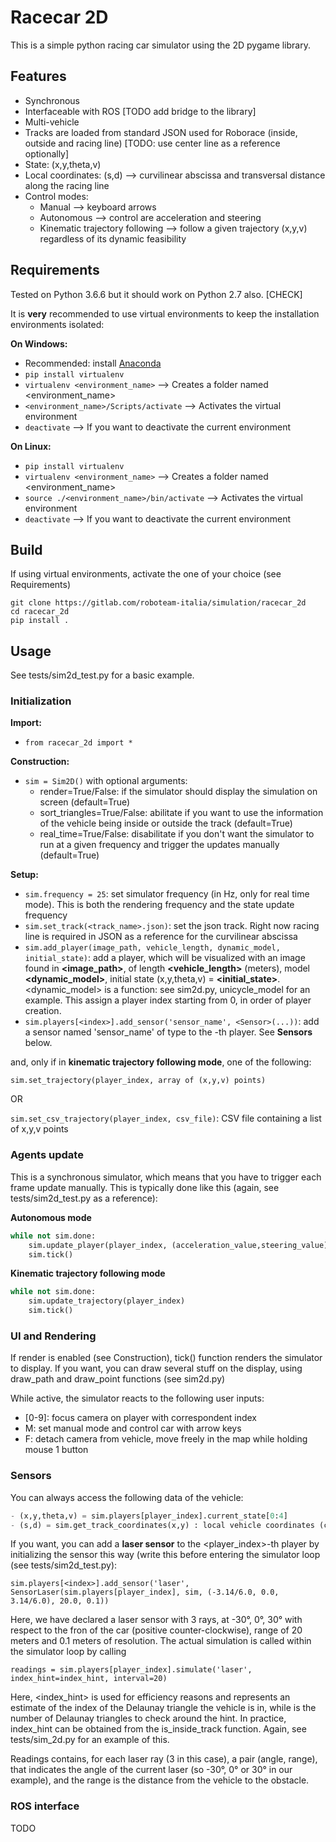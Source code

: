 # Racecar 2D

This is a simple python racing car simulator using the 2D pygame library.

## Features
- Synchronous
- Interfaceable with ROS [TODO add bridge to the library]
- Multi-vehicle
- Tracks are loaded from standard JSON used for Roborace (inside, outside and racing line) [TODO: use center line as a reference optionally]
- State: (x,y,theta,v)
- Local coordinates: (s,d) --> curvilinear abscissa and transversal distance along the racing line
- Control modes: 
    - Manual --> keyboard arrows
    - Autonomous --> control are acceleration and steering
    - Kinematic trajectory following --> follow a given trajectory (x,y,v) regardless of its dynamic feasibility

## Requirements

Tested on Python 3.6.6 but it should work on Python 2.7 also. [CHECK]

It is **very** recommended to use virtual environments to keep the installation environments isolated:

**On Windows:**
- Recommended: install [Anaconda](https://www.anaconda.com/distribution/)
- `pip install virtualenv`
- `virtualenv <environment_name>` --> Creates a folder named <environment_name>
- `<environment_name>/Scripts/activate` --> Activates the virtual environment
- `deactivate` --> If you want to deactivate the current environment

**On Linux:**
- `pip install virtualenv`
- `virtualenv <environment_name>` --> Creates a folder named <environment_name>
- `source ./<environment_name>/bin/activate` --> Activates the virtual environment
- `deactivate` --> If you want to deactivate the current environment
 


## Build

If using virtual environments, activate the one of your choice (see Requirements)

```
git clone https://gitlab.com/roboteam-italia/simulation/racecar_2d
cd racecar_2d
pip install .
```

## Usage

See tests/sim2d_test.py for a basic example.

### Initialization

**Import:**
- `from racecar_2d import *`

**Construction:**
- `sim = Sim2D()` with optional arguments: 
    - render=True/False: if the simulator should display the simulation on screen (default=True)
    - sort_triangles=True/False: abilitate if you want to use the information of the vehicle being inside or outside the track (default=True)
    - real_time=True/False: disabilitate if you don't want the simulator to run at a given frequency and trigger the updates manually (default=True)

**Setup:**
- `sim.frequency = 25`: set simulator frequency (in Hz, only for real time mode). This is both the rendering frequency and the state update frequency
- `sim.set_track(<track_name>.json)`: set the json track. Right now racing line is required in JSON as a reference for the curvilinear abscissa
- `sim.add_player(image_path, vehicle_length, dynamic_model, initial_state)`: add a player, which will be visualized with an image found in **<image_path>**, of length **<vehicle_length>** (meters), model **<dynamic_model>**, initial state (x,y,theta,v) = **<initial_state>**. <dynamic_model> is a function: see sim2d.py, unicycle_model for an example. This assign a player index starting from 0, in order of player creation.
- `sim.players[<index>].add_sensor('sensor_name', <Sensor>(...))`: add a sensor named 'sensor_name' of type <Sensor> to the <index>-th player. See **Sensors** below.

and, only if in **kinematic trajectory following mode**, one of the following:

`sim.set_trajectory(player_index, array of (x,y,v) points)`

OR

`sim.set_csv_trajectory(player_index, csv_file)`: CSV file containing a list of x,y,v points

### Agents update
This is a synchronous simulator, which means that you have to trigger each frame update manually. This is typically done like this (again, see tests/sim2d_test.py as a reference):

**Autonomous mode**
```python
while not sim.done:
    sim.update_player(player_index, (acceleration_value,steering_value))
    sim.tick()
```

**Kinematic trajectory following mode**
```python
while not sim.done:
    sim.update_trajectory(player_index)
    sim.tick()
```

### UI and Rendering
If render is enabled (see Construction), tick() function renders the simulator to display. If you want, you can draw several stuff on the display, using draw_path and draw_point functions (see sim2d.py)

While active, the simulator reacts to the following user inputs:
- [0-9]: focus camera on player with correspondent index
- M: set manual mode and control car with arrow keys
- F: detach camera from vehicle, move freely in the map while holding mouse 1 button

### Sensors
You can always access the following data of the vehicle:

```python
- (x,y,theta,v) = sim.players[player_index].current_state[0:4]
- (s,d) = sim.get_track_coordinates(x,y) : local vehicle coordinates (curvilinear abscissa and transversal distance from racing line)
```

If you want, you can add a **laser sensor** to the <player_index>-th player by initializing the sensor this way (write this before entering the simulator loop (see tests/sim2d_test.py):

```
sim.players[<index>].add_sensor('laser', SensorLaser(sim.players[player_index], sim, (-3.14/6.0, 0.0, 3.14/6.0), 20.0, 0.1))
```

Here, we have declared a laser sensor with 3 rays, at -30°, 0°, 30° with respect to the fron of the car (positive counter-clockwise), range of 20 meters and 0.1 meters of resolution.
The actual simulation is called within the simulator loop by calling 

```
readings = sim.players[player_index].simulate('laser', index_hint=index_hint, interval=20)
```

Here, <index_hint> is used for efficiency reasons and represents an estimate of the index of the Delaunay triangle the vehicle is in, while <interval> is the number of Delaunay triangles to check around the hint.
In practice, index_hint can be obtained from the is_inside_track function. Again, see tests/sim_2d.py for an example of this. 

Readings contains, for each laser ray (3 in this case), a pair (angle, range), that indicates the angle of the current laser (so -30°, 0° or 30° in our example), and the range is the distance from the vehicle to the obstacle.

### ROS interface

TODO
